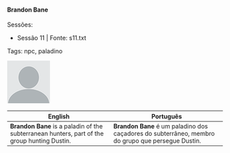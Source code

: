 
#### Brandon Bane

Sessões:  
- Sessão 11 | Fonte: s11.txt

Tags: npc, paladino

![Brandon Bane](blank.png)

| English | Português |
|---------|-----------|
| **Brandon Bane** is a paladin of the subterranean hunters, part of the group hunting Dustin. | **Brandon Bane** é um paladino dos caçadores do subterrâneo, membro do grupo que persegue Dustin. |

